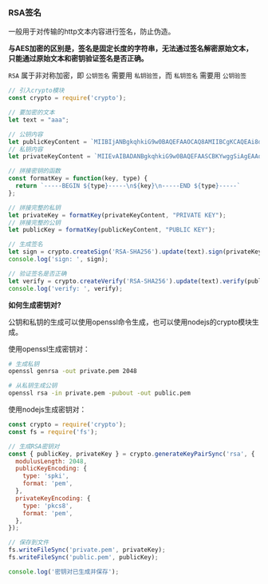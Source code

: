 ### RSA签名

一般用于对传输的http文本内容进行签名，防止伪造。

**与AES加密的区别是，签名是固定长度的字符串，无法通过签名解密原始文本，只能通过原始文本和密钥验证签名是否正确。**

`RSA` 属于非对称加密，即 `公钥签名` 需要用 `私钥验签`，而 `私钥签名` 需要用 `公钥验签`

```javascript
// 引入crypto模块
const crypto = require('crypto');

// 要加密的文本
let text = "aaa";

// 公钥内容
let publicKeyContent = `MIIBIjANBgkqhkiG9w0BAQEFAAOCAQ8AMIIBCgKCAQEAi8dG4enrkY+bJJFk4wRVbCv4Mu32INrpWDtX59RA/OEBrxiRBeW+CHCk9mHQsyR76hoTD极速助手`;
// 私钥内容
let privateKeyContent = `MIIEvAIBADANBgkqhkiG9w0BAQEFAASCBKYwggSiAgEAAoIBAQCLx0bh6euRj5skkWTjBFVsK/gy7fYg2ulYO1fn1ED84QGvGJEF5b4IcKT2YdCzJHvqGhMPM5+EM/pBtfZrjeJy3Ze8qVqu7ztp5JHTM7snJ0BYyrWQknTfpqKTJ+Wws+eggBPdUwMkOshsnwLmWVtvfMc4dRW2/MrFRnIsFkmEYPOUMDlMDKJutJNfDZunek1DrrMQmkqnmoFfxNG55ayxAH8tn+FD/IKBypb6lpgNewF3Ni3WM2GsqeMimIuN1cglPr极速助手`;

// 拼接密钥的函数
const formatKey = function(key, type) {
  return `-----BEGIN ${type}-----\n${key}\n-----END ${type}-----`
};

// 拼接完整的私钥
let privateKey = formatKey(privateKeyContent, "PRIVATE KEY");
// 拼接完整的公钥
let publicKey = formatKey(publicKeyContent, "PUBLIC KEY");

// 生成签名
let sign = crypto.createSign('RSA-SHA256').update(text).sign(privateKey, 'base64');
console.log('sign: ', sign);

// 验证签名是否正确
let verify = crypto.createVerify('RSA-SHA256').update(text).verify(publicKey, sign, 'base64');
console.log('verify: ', verify);
```

**如何生成密钥对?**

公钥和私钥的生成可以使用openssl命令生成，也可以使用nodejs的crypto模块生成。

使用openssl生成密钥对：

```bash
# 生成私钥
openssl genrsa -out private.pem 2048

# 从私钥生成公钥
openssl rsa -in private.pem -pubout -out public.pem
```

使用nodejs生成密钥对：

```javascript
const crypto = require('crypto');
const fs = require('fs');

// 生成RSA密钥对
const { publicKey, privateKey } = crypto.generateKeyPairSync('rsa', {
  modulusLength: 2048,
  publicKeyEncoding: {
    type: 'spki',
    format: 'pem',
  },
  privateKeyEncoding: {
    type: 'pkcs8',
    format: 'pem',
  },
});

// 保存到文件
fs.writeFileSync('private.pem', privateKey);
fs.writeFileSync('public.pem', publicKey);

console.log('密钥对已生成并保存');